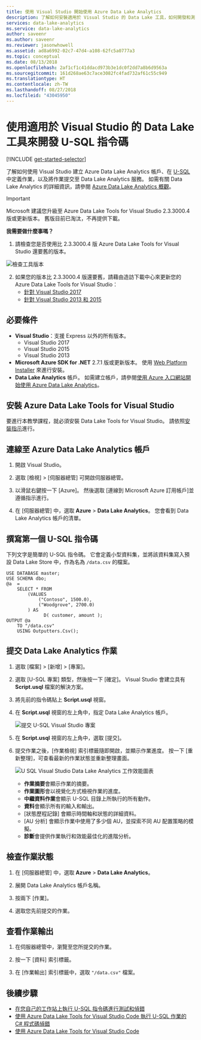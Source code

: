 ```yaml
---
title: 使用 Visual Studio 開始使用 Azure Data Lake Analytics
description: 了解如何安裝適用於 Visual Studio 的 Data Lake 工具，如何開發和測試 U-SQL 指令碼。
services: data-lake-analytics
ms.service: data-lake-analytics
author: saveenr
ms.author: saveenr
ms.reviewer: jasonwhowell
ms.assetid: ad8a6992-02c7-47d4-a108-62fc5a0777a3
ms.topic: conceptual
ms.date: 08/13/2018
ms.openlocfilehash: 2af1cf1c41ddacd973b3e1dc0f2dd7a8b6d9563a
ms.sourcegitcommit: 161d268ae63c7ace3082fc4fad732af61c55c949
ms.translationtype: HT
ms.contentlocale: zh-TW
ms.lasthandoff: 08/27/2018
ms.locfileid: "43045950"
---
```

# <a name="develop-u-sql-scripts-by-using-data-lake-tools-for-visual-studio"></a>使用適用於 Visual Studio 的 Data Lake 工具來開發 U-SQL 指令碼
[!INCLUDE [get-started-selector](../../includes/data-lake-analytics-selector-get-started.md)]

了解如何使用 Visual Studio 建立 Azure Data Lake Analytics 帳戶、在 [U-SQL](data-lake-analytics-u-sql-get-started.md) 中定義作業，以及將作業提交至 Data Lake Analytics 服務。 如需有關 Data Lake Analytics 的詳細資訊，請參閱 [Azure Data Lake Analytics 概觀](data-lake-analytics-overview.md)。

>[!IMPORTANT]
> Microsoft 建議您升級至 Azure Data Lake Tools for Visual Studio 2.3.3000.4 版或更新版本。 舊版目前已淘汰，不再提供下載。 
>
>**我需要做什麼事嗎？**
>
>1. 請檢查您是否使用比 2.3.3000.4 版 Azure Data Lake Tools for Visual Studio 還要舊的版本。 
>   
>   ![檢查工具版本](./media/data-lake-analytics-data-lake-tools-get-started/data-lake-analytics-data-lake-tools-about-data-lake.png)
> 
>2. 如果您的版本比 2.3.3000.4 版還要舊，請藉由造訪下載中心來更新您的 Azure Data Lake Tools for Visual Studio： 
>    - [針對 Visual Studio 2017](https://marketplace.visualstudio.com/items?itemName=ADLTools.AzureDataLakeandStreamAnalyticsTools)
>    - [針對 Visual Studio 2013 和 2015](https://www.microsoft.com/en-us/download/details.aspx?id=49504)


## <a name="prerequisites"></a>必要條件

* **Visual Studio**：支援 Express 以外的所有版本。
    * Visual Studio 2017
    * Visual Studio 2015
    * Visual Studio 2013
* **Microsoft Azure SDK for .NET** 2.7.1 版或更新版本。  使用 [Web Platform Installer](http://www.microsoft.com/web/downloads/platform.aspx) 來進行安裝。
* **Data Lake Analytics** 帳戶。 如需建立帳戶，請參閱[使用 Azure 入口網站開始使用 Azure Data Lake Analytics](data-lake-analytics-get-started-portal.md)。

## <a name="install-azure-data-lake-tools-for-visual-studio"></a>安裝 Azure Data Lake Tools for Visual Studio

要進行本教學課程，就必須安裝 Data Lake Tools for Visual Studio。 請依照[安裝指示](data-lake-analytics-data-lake-tools-install.md)進行。

## <a name="connect-to-an-azure-data-lake-analytics-account"></a>連線至 Azure Data Lake Analytics 帳戶

1. 開啟 Visual Studio。

2. 選取 [檢視] > [伺服器總管] 可開啟伺服器總管。

3. 以滑鼠右鍵按一下 [Azure]。 然後選取 [連線到 Microsoft Azure 訂用帳戶]並遵循指示進行。

4. 在 [伺服器總管] 中，選取 **Azure** > **Data Lake Analytics**。 您會看到 Data Lake Analytics 帳戶的清單。

## <a name="write-your-first-u-sql-script"></a>撰寫第一個 U-SQL 指令碼

下列文字是簡單的 U-SQL 指令碼。 它會定義小型資料集，並將該資料集寫入預設 Data Lake Store 中，作為名為 `/data.csv` 的檔案。

```
USE DATABASE master;
USE SCHEMA dbo;
@a  = 
    SELECT * FROM 
        (VALUES
            ("Contoso", 1500.0),
            ("Woodgrove", 2700.0)
        ) AS 
              D( customer, amount );
OUTPUT @a
    TO "/data.csv"
    USING Outputters.Csv();
```

## <a name="submit-a-data-lake-analytics-job"></a>提交 Data Lake Analytics 作業

1. 選取 [檔案] > [新增] > [專案]。

2. 選取 [U-SQL 專案] 類型，然後按一下 [確定]。 Visual Studio 會建立具有 **Script.usql** 檔案的解決方案。

3. 將先前的指令碼貼上 **Script.usql** 視窗。

4. 在 **Script.usql** 視窗的左上角中，指定 Data Lake Analytics 帳戶。

    ![提交 U-SQL Visual Studio 專案](./media/data-lake-analytics-data-lake-tools-get-started/data-lake-analytics-data-lake-tools-submit-job.png)

5. 在 **Script.usql** 視窗的左上角中，選取 [提交]。

6. 提交作業之後，[作業檢視] 索引標籤隨即開啟，並顯示作業進度。 按一下 [重新整理]，可查看最新的作業狀態並重新整理畫面。

    ![U SQL Visual Studio Data Lake Analytics 工作效能圖表](./media/data-lake-analytics-data-lake-tools-get-started/data-lake-analytics-data-lake-tools-performance-graph.png)

   * **作業摘要**會顯示作業的摘要。   
   * **作業圖形**會以視覺化方式檢視作業的進度。
   * **中繼資料作業**會顯示 U-SQL 目錄上所執行的所有動作。
   * **資料**會顯示所有的輸入和輸出。
   * [狀態歷程記錄] 會顯示時間軸和狀態的詳細資料。
   * [AU 分析] 會顯示作業中使用了多少個 AU，並探索不同 AU 配置策略的模擬。
   * **診斷**會提供作業執行和效能最佳化的進階分析。

## <a name="check-job-status"></a>檢查作業狀態

1. 在 [伺服器總管] 中，選取 **Azure** > **Data Lake Analytics**。

2. 展開 Data Lake Analytics 帳戶名稱。

3. 按兩下 [作業]。

4. 選取您先前提交的作業。

## <a name="see-the-job-output"></a>查看作業輸出

1. 在伺服器總管中，瀏覽至您所提交的作業。

2. 按一下 [資料]  索引標籤。

3. 在 [作業輸出] 索引標籤中，選取 `"/data.csv"` 檔案。

## <a name="next-steps"></a>後續步驟

* [在您自己的工作站上執行 U-SQL 指令碼進行測試和偵錯](data-lake-analytics-data-lake-tools-local-run.md)
* [使用 Azure Data Lake Tools for Visual Studio Code 執行 U-SQL 作業的 C# 程式碼偵錯](data-lake-tools-for-vscode-local-run-and-debug.md)
* [使用 Azure Data Lake Tools for Visual Studio Code](data-lake-analytics-data-lake-tools-for-vscode.md)
